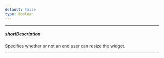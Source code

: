 ```yaml
---
default: false
type: Boolean
---
```

---
##### shortDescription
Specifies whether or not an end user can resize the widget.

---
